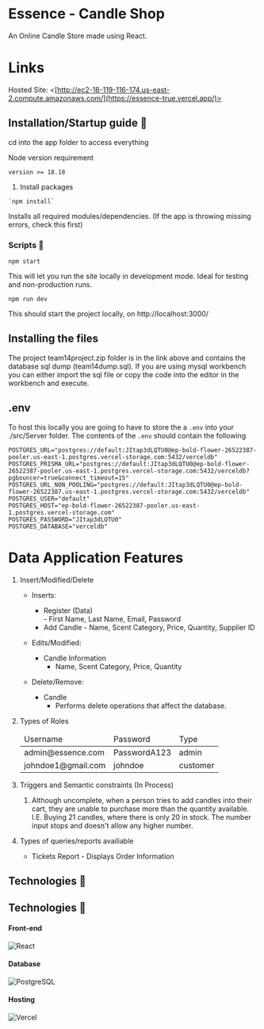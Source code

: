 # Essence - Candle Shop
An Online Candle Store made using React.

# Links
Hosted Site: <[http://ec2-18-119-116-174.us-east-2.compute.amazonaws.com/](https://essence-true.vercel.app/)>  

## Installation/Startup guide 🔨

cd into the app folder to access everything

Node version requirement 
```
version >= 18.18
```

1. Install packages
```
`npm install`
```
Installs all required modules/dependencies. (If the app is throwing missing errors, check this first)

### Scripts 📜
`npm start`

This will let you run the site locally in development mode.
Ideal for testing and non-production runs.

`npm run dev`

This should start the project locally, on http://localhost:3000/

## Installing the files
The project team14project.zip folder is in the link above and contains the database sql dump (team14dump.sql). If you are using mysql workbench you can either import the sql file or copy the code into the editor in the workbench and execute.

## .env
To host this locally you are going to have to store the a `.env` into your ./src/Server folder. The contents of the `.env` should contain the following
```
POSTGRES_URL="postgres://default:JItap3dLQTU0@ep-bold-flower-26522387-pooler.us-east-1.postgres.vercel-storage.com:5432/verceldb"
POSTGRES_PRISMA_URL="postgres://default:JItap3dLQTU0@ep-bold-flower-26522387-pooler.us-east-1.postgres.vercel-storage.com:5432/verceldb?pgbouncer=true&connect_timeout=15"
POSTGRES_URL_NON_POOLING="postgres://default:JItap3dLQTU0@ep-bold-flower-26522387.us-east-1.postgres.vercel-storage.com:5432/verceldb"
POSTGRES_USER="default"
POSTGRES_HOST="ep-bold-flower-26522387-pooler.us-east-1.postgres.vercel-storage.com"
POSTGRES_PASSWORD="JItap3dLQTU0"
POSTGRES_DATABASE="verceldb"
```

# Data Application Features
1. Insert/Modified/Delete
    - Inserts:  
        - Register (Data)  
                - First Name, Last Name, Email, Password
        - Add Candle
                - Name, Scent Category, Price, Quantity, Supplier ID

    - Edits/Modified:   
        - Candle Information
            - Name, Scent Category, Price, Quantity

    - Delete/Remove:  
        - Candle
            - Performs delete operations that affect the database.

            
2. Types of Roles  
    <table>
        <thead>
            <tr>
                <td>Username</td>
                <td>Password</td>
                <td>Type</td>
            </tr>
        </thead>
        <tbody>
            <tr>
                <td>admin@essence.com</td>
                <td>PasswordA123</td>
                <td>admin</td>
            </tr>
            <tr>
                <td>johndoe1@gmail.com</td>
                <td>johndoe</td>
                <td>customer</td>
            </tr>
        </tbody>
    </table>
3. Triggers and Semantic constraints (In Process) 
    1. Although uncomplete, when a person tries to add candles into their cart, they are unable to purchase more than the quantity available. I.E. Buying 21 candles, where there is only 20 in stock. The number input stops and doesn't allow any higher number.
       
4. Types of queries/reports availiable
    - Tickets Report - Displays Order Information

## Technologies 📡

## Technologies 📡

#### Front-end
![React](https://img.shields.io/badge/react-%2320232a.svg?style=for-the-badge&logo=react&logoColor=%2361DAFB)

#### Database
![PostgreSQL](https://img.shields.io/badge/postgresql-%23316192.svg?style=for-the-badge&logo=postgresql&logoColor=white)

#### Hosting

![Vercel](https://img.shields.io/badge/vercel-%23000000.svg?style=for-the-badge&logo=vercel&logoColor=white)
